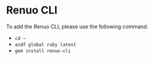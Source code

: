 # Renuo CLI

To add the Renuo CLI, please use the following command.

- `cd ~`
- `asdf global ruby latest`
- `gem install renuo-cli`
